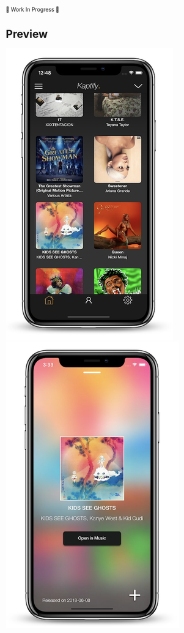 🚧 Work In Progress 🚧

# Preview

![Alt text](./demo.png?raw=true "Demo")
![Alt text](./demo1.png?raw=true "Demo2")
